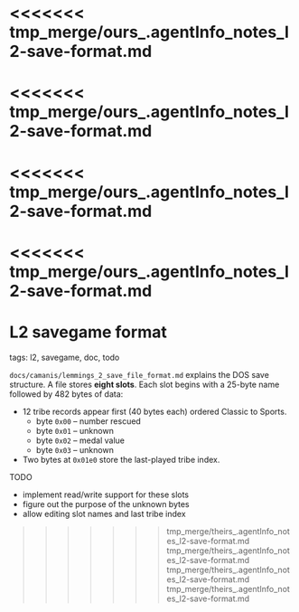 <<<<<<< tmp_merge/ours_.agentInfo_notes_l2-save-format.md
=======
<<<<<<< tmp_merge/ours_.agentInfo_notes_l2-save-format.md
=======
<<<<<<< tmp_merge/ours_.agentInfo_notes_l2-save-format.md
=======
<<<<<<< tmp_merge/ours_.agentInfo_notes_l2-save-format.md
=======
# L2 savegame format

tags: l2, savegame, doc, todo


`docs/camanis/lemmings_2_save_file_format.md` explains the DOS save structure. A file stores **eight slots**. Each slot begins with a 25-byte name followed by 482 bytes of data:

* 12 tribe records appear first (40 bytes each) ordered Classic to Sports.
  * byte `0x00` – number rescued
  * byte `0x01` – unknown
  * byte `0x02` – medal value
  * byte `0x03` – unknown
* Two bytes at `0x01e0` store the last-played tribe index.

TODO
- implement read/write support for these slots
- figure out the purpose of the unknown bytes
- allow editing slot names and last tribe index
>>>>>>> tmp_merge/theirs_.agentInfo_notes_l2-save-format.md
>>>>>>> tmp_merge/theirs_.agentInfo_notes_l2-save-format.md
>>>>>>> tmp_merge/theirs_.agentInfo_notes_l2-save-format.md
>>>>>>> tmp_merge/theirs_.agentInfo_notes_l2-save-format.md
